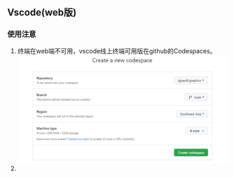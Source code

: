 ## Vscode(web版)
### 使用注意
1. 终端在web端不可用，vscode线上终端可用版在github的Codespaces。
![Codespace配置](./codespace%E9%85%8D%E7%BD%AE.png)
2. 